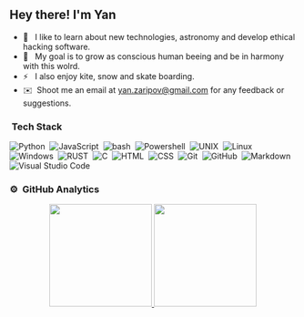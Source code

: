 <h2>Hey there! I'm Yan</h2>

- 🔭 &nbsp; I like to learn about new technologies, astronomy and develop ethical hacking software.
- 🌱 &nbsp; My goal is to grow as conscious human beeing and be in harmony with this wolrd.
- ⚡ &nbsp; I also enjoy kite, snow and skate boarding.
- ✉️ &nbsp;Shoot me an email at yan.zaripov@gmail.com for any feedback or suggestions.

### &nbsp;Tech Stack

![Python](https://img.shields.io/badge/-Python-05122A?style=flat&logo=python)&nbsp;
![JavaScript](https://img.shields.io/badge/-JavaScript-05122A?style=flat&logo=javascript)&nbsp;
![bash](https://img.shields.io/badge/-bash-05122A?style=flat&logo=bash)&nbsp;
![Powershell](https://img.shields.io/badge/-Powershell-05122A?style=flat&logo=Powershell)&nbsp;
![UNIX](https://img.shields.io/badge/-UNIX-05122A?style=flat&logo=UNIX)&nbsp;
![Linux](https://img.shields.io/badge/-Linux-05122A?style=flat&logo=Linux)&nbsp;
![Windows](https://img.shields.io/badge/-Windows-05122A?style=flat&logo=Windows)&nbsp;
![RUST](https://img.shields.io/badge/-RUST-05122A?style=flat&logo=RUST)&nbsp;
![C](https://img.shields.io/badge/-C-05122A?style=flat&logo=C&logoColor=A8B9CC)&nbsp;
![HTML](https://img.shields.io/badge/-HTML-05122A?style=flat&logo=HTML5)&nbsp;
![CSS](https://img.shields.io/badge/-CSS-05122A?style=flat&logo=CSS3&logoColor=1572B6)&nbsp;
![Git](https://img.shields.io/badge/-Git-05122A?style=flat&logo=git)&nbsp;
![GitHub](https://img.shields.io/badge/-GitHub-05122A?style=flat&logo=github)&nbsp;
![Markdown](https://img.shields.io/badge/-Markdown-05122A?style=flat&logo=markdown)\
![Visual Studio Code](https://img.shields.io/badge/-Visual%20Studio%20Code-05122A?style=flat&logo=visual-studio-code&logoColor=007ACC)&nbsp;

### ⚙️ &nbsp;GitHub Analytics

<p align="center">
<a href="https://github.com/jonnyzar">
  <img height="180em" src="https://github-readme-stats-eight-theta.vercel.app/api?username=jonnyzar&show_icons=true&theme=algolia&include_all_commits=true&count_private=true"/>
  <img height="180em" src="https://github-readme-stats-eight-theta.vercel.app/api/top-langs/?username=jonnyzar&layout=compact&langs_count=8&theme=algolia"/>
</a>
</p>
